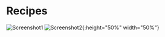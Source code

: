 # Recipes
![Screenshot1](https://user-images.githubusercontent.com/54910065/74857886-fe087680-5309-11ea-9346-c6f6b058138b.png)
![Screenshot2](https://user-images.githubusercontent.com/54910065/74857888-fea10d00-5309-11ea-912a-d75eface602d.png){:height="50%" width="50%"}
